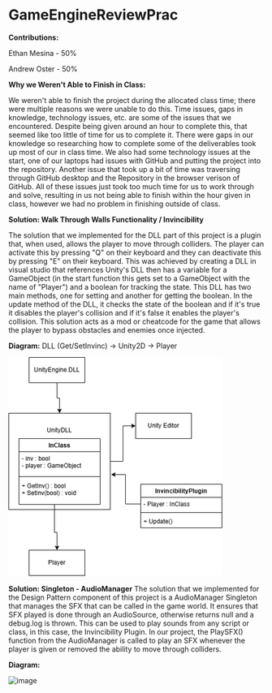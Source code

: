 # GameEngineReviewPrac

**Contributions:**

Ethan Mesina - 50%

Andrew Oster - 50%

**Why we Weren't Able to Finish in Class:** 

We weren't able to finish the project during the allocated class time; there were multiple reasons we were unable to do this. Time issues, gaps in knowledge, technology issues, etc. are some of the issues that we encountered. Despite being given around an hour to complete this, that seemed like too little of time for us to complete it. There were gaps in our knowledge so researching how to complete some of the deliverables took up most of our in class time. We also had some technology issues at the start, one of our laptops had issues with GitHub and putting the project into the repository. Another issue that took up a bit of time was traversing through GitHub desktop and the Repository in the browser verison of GitHub. All of these issues just took too much time for us to work through and solve, resulting in us not being able to finish within the hour given in class, however we had no problem in finishing outside of class.



**Solution: Walk Through Walls Functionality / Invincibility**

The solution that we implemented for the DLL part of this project is a plugin that, when used, allows the player to move through colliders. The player can activate this by pressing "Q" on their keyboard and they can deactivate this by pressing "E" on their keyboard. This was achieved by creating a DLL in visual studio that references Unity's DLL then has a variable for a GameObject (in the start function this gets set to a GameObject with the name of "Player") and a boolean for tracking the state. This DLL has two main methods, one for setting and another for getting the boolean. In the update method of the DLL, it checks the state of the boolean and if it's true it disables the player's collision and if it's false it enables the player's collision. This solution acts as a mod or cheatcode for the game that allows the player to bypass obstacles and enemies once injected.


**Diagram:**
DLL (Get/SetInvinc) -> Unity2D -> Player

![alt text](https://github.com/zxnari/GameEngineReviewPrac/blob/main/DLLSolutionDiagram.png)


**Solution: Singleton - AudioManager**
The solution that we implemented for the Design Pattern component of this project is a AudioManager Singleton that manages the SFX that can be called in the game world. It ensures that SFX played is done through an AudioSource, otherwise returns null and a debug.log is thrown. This can be used to play sounds from any script or class, in this case, the Invincibility Plugin. In our project, the PlaySFX() function from the AudioManager is called to play an SFX whenever the player is given or removed the ability to move through colliders. 

**Diagram:**

![image](https://github.com/user-attachments/assets/71c7a821-06c6-4a51-82fe-ba618f1e8ba5)

